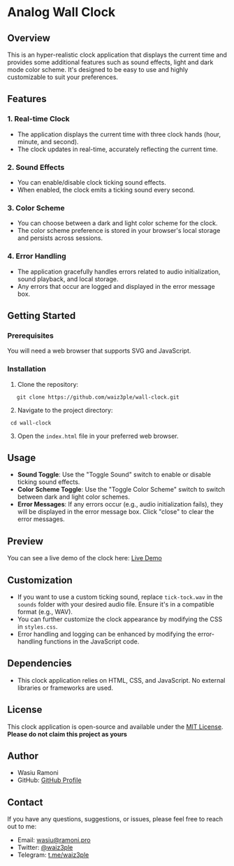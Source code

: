 # Analog Wall Clock

## Overview

This is an hyper-realistic clock application that displays the current time and provides some additional features such as sound effects, light and dark mode color scheme. It's designed to be easy to use and highly customizable to suit your preferences.

## Features

### 1. Real-time Clock

- The application displays the current time with three clock hands (hour, minute, and second).
- The clock updates in real-time, accurately reflecting the current time.

### 2. Sound Effects

- You can enable/disable clock ticking sound effects.
- When enabled, the clock emits a ticking sound every second.

### 3. Color Scheme

- You can choose between a dark and light color scheme for the clock.
- The color scheme preference is stored in your browser's local storage and persists across sessions.

### 4. Error Handling

- The application gracefully handles errors related to audio initialization, sound playback, and local storage.
- Any errors that occur are logged and displayed in the error message box.

## Getting Started

### Prerequisites

You will need a web browser that supports SVG and JavaScript.

### Installation

1. Clone the repository:

```
   git clone https://github.com/waiz3ple/wall-clock.git
```

2. Navigate to the project directory:

  ``` 
   cd wall-clock
 ```  

3. Open the `index.html` file in your preferred web browser.

## Usage

- **Sound Toggle**: Use the "Toggle Sound" switch to enable or disable ticking sound effects.
- **Color Scheme Toggle**: Use the "Toggle Color Scheme" switch to switch between dark and light color schemes.
- **Error Messages**: If any errors occur (e.g., audio initialization fails), they will be displayed in the error message box. Click "close" to clear the error messages.

## Preview

You can see a live demo of the clock here: [Live Demo](https://waiz3ple.github.io/wall-clock)


## Customization

- If you want to use a custom ticking sound, replace `tick-tock.wav` in the `sounds` folder with your desired audio file. Ensure it's in a compatible format (e.g., WAV).
- You can further customize the clock appearance by modifying the CSS in `styles.css`.
- Error handling and logging can be enhanced by modifying the error-handling functions in the JavaScript code.

## Dependencies

- This clock application relies on HTML, CSS, and JavaScript. No external libraries or frameworks are used.

## License

This clock application is open-source and available under the [MIT License](LICENSE).
**Please do not claim this project as yours**

## Author

- Wasiu Ramoni
- GitHub: [GitHub Profile](https://github.com/waiz3ple)

## Contact

If you have any questions, suggestions, or issues, please feel free to reach out to me:

- Email: wasiu@ramoni.pro
- Twitter: [@waiz3ple](https://twitter.com/waiz3ple)
- Telegram: [t.me/waiz3ple](https://t.me/waiz3ple)
